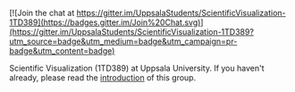 [![Join the chat at https://gitter.im/UppsalaStudents/ScientificVisualization-1TD389](https://badges.gitter.im/Join%20Chat.svg)](https://gitter.im/UppsalaStudents/ScientificVisualization-1TD389?utm_source=badge&utm_medium=badge&utm_campaign=pr-badge&utm_content=badge)

Scientific Visualization (1TD389) at Uppsala University. If you haven't already, please read the [introduction](https://github.com/UppsalaStudents/Introduction/blob/master/README.md) of this group.
